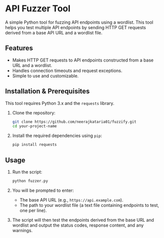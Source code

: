 # API Fuzzer Tool

A simple Python tool for fuzzing API endpoints using a wordlist. This tool helps you test multiple API endpoints by sending HTTP GET requests derived from a base API URL and a wordlist file.

## Features

- Makes HTTP GET requests to API endpoints constructed from a base URL and a wordlist.
- Handles connection timeouts and request exceptions.
- Simple to use and customizable.

## Installation & Prerequisites

This tool requires Python 3.x and the `requests` library.

1. Clone the repository:
    ```bash
    git clone https://github.com/neerajkataria01/fuzzify.git
    cd your-project-name
    ```

2. Install the required dependencies using `pip`:
    ```bash
    pip install requests
    ```

## Usage

1. Run the script:
    ```bash
    python fuzzer.py
    ```

2. You will be prompted to enter:
   - The base API URL (e.g., `https://api.example.com`).
   - The path to your wordlist file (a text file containing endpoints to test, one per line).

3. The script will then test the endpoints derived from the base URL and wordlist and output the status codes, response content, and any warnings.

